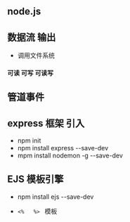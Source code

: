 ## node.js 
## 数据流 输出 
* 调用文件系统

#### 可读 可写 可读写
## 管道事件

## express 框架  引入
* npm init 
* npm install  express  --save-dev
* mpm install nodemon -g --save-dev


## EJS 模板引擎
* npm install ejs --save-dev

* ` <%   %>  ` 模板